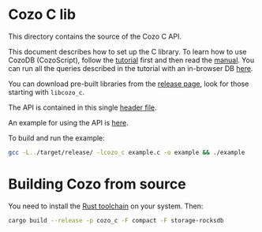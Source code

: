 # Cozo C lib

This directory contains the source of the Cozo C API.

This document describes how to set up the C library.
To learn how to use CozoDB (CozoScript), follow
the [tutorial](https://github.com/cozodb/cozo-docs/blob/main/tutorial/tutorial.ipynb)
first and then read the [manual](https://cozodb.github.io/current/manual/). You can run all the queries
described in the tutorial with an in-browser DB [here](https://cozodb.github.io/wasm-demo/).

You can download pre-built libraries from the [release page](https://github.com/cozodb/cozo/releases),
look for those starting with `libcozo_c`.

The API is contained in this single [header file](./cozo_c.h).

An example for using the API is [here](./example.c).

To build and run the example:

```bash
gcc -L../target/release/ -lcozo_c example.c -o example && ./example
```

# Building Cozo from source

You need to install the [Rust toolchain](https://www.rust-lang.org/tools/install) on your system. Then:

```bash
cargo build --release -p cozo_c -F compact -F storage-rocksdb
```
